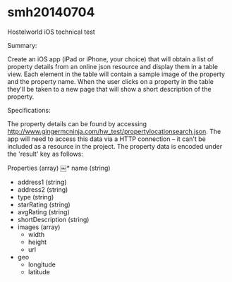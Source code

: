 smh20140704
===========


Hostelworld iOS technical test


Summary:

Create an iOS app (iPad or iPhone, your choice) that will obtain a list of property details from an online json resource and display them in a table view. Each element in the table will contain a sample image of the property and the property name. When the user clicks on a property in the table they'll be taken to a new page that will show a short description of the property.


Specifications:

The property details can be found by accessing http://www.gingermcninja.com/hw_test/propertylocationsearch.json. The app will need to access this data via a HTTP connection – it can't be included as a resource in the project. The property data is encoded under the 'result' key as follows:

Properties (array)
￼* name (string)
* address1 (string)
* address2 (string)
* type (string)
* starRating (string)
* avgRating (string)
* shortDescription (string)
* images (array)
  - width
  - height
  - url
* geo
  - longitude
  - latitude